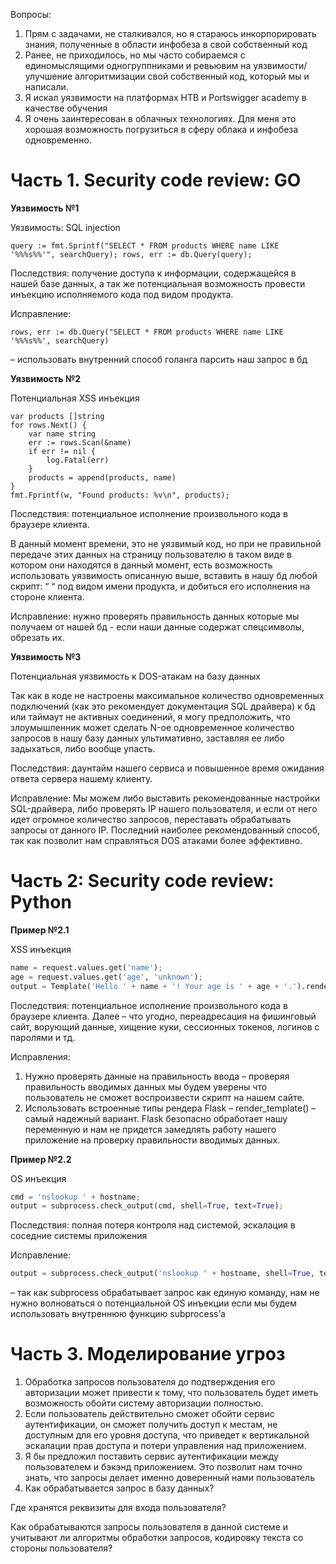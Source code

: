 Вопросы: 
1.	Прям с задачами, не сталкивался, но я стараюсь инкорпорировать знания, полученные в области инфобеза в свой собственный код
2.	Ранее, не приходилось, но мы часто собираемся с единомыслящими одногруппниками и ревьювим на уязвимости/улучшение алгоритмизации свой собственный код, который мы и написали.
3.	Я искал уязвимости на платформах HTB и Portswigger academy в качестве обучения
4.	Я очень заинтересован в облачных технологиях. Для меня это хорошая возможность погрузиться в сферу облака и инфобеза одновременно.

# <strong>Часть 1. Security code review: GO</strong>


<strong>Уязвимость №1</strong>

Уязвимость: SQL injection
```golang 
query := fmt.Sprintf("SELECT * FROM products WHERE name LIKE '%%%s%%'", searchQuery); rows, err := db.Query(query);
```
   

Последствия: получение доступа к информации, содержащейся в нашей базе данных, а так же потенциальная возможность провести инъекцию исполняемого кода под видом продукта.

Исправление: 
```golang
rows, err := db.Query("SELECT * FROM products WHERE name LIKE '%%%s%%', searchQuery) 
```
– использовать внутренний способ голанга парсить наш запрос в бд


<strong>Уязвимость №2</strong>
  
Потенциальная XSS инъекция
```golang
var products []string
for rows.Next() {
    var name string
    err := rows.Scan(&name)
    if err != nil {
        log.Fatal(err)
    }
    products = append(products, name)
}
fmt.Fprintf(w, "Found products: %v\n", products);
```
Последствия: потенциальное исполнение произвольного кода в браузере клиента.

В данный момент времени, это не уязвимый код, но при не правильной передаче этих данных на страницу пользователю в таком виде в котором они находятся в данный момент, есть возможность использовать уязвимость описанную выше, вставить в нашу бд любой скрипт: “<script>alert(“hello”)</script> “ под видом имени продукта, и добиться его исполнения на стороне клиента.

Исправление: нужно проверять правильность данных которые мы получаем от нашей бд - если наши данные содержат спецсимволы, обрезать их.

<strong>Уязвимость №3</strong>

Потенциальная уязвимость к DOS-атакам на базу данных

Так как в коде не настроены максимальное количество одновременных подключений (как это рекомендует документация SQL драйвера) к бд или таймаут не активных соединений, я могу предположить, что злоумышленник может сделать N-ое одновременное количество запросов в нашу базу данных ультимативно, заставляя ее либо задыхаться, либо вообще упасть.

Последствия: даунтайм нашего сервиса и повышенное время ожидания ответа сервера нашему клиенту.

Исправление: Мы можем либо выставить рекомендованные настройки SQL-драйвера, либо проверять IP нашего пользователя, и если от него идет огромное количество запросов, переставать обрабатывать запросы от данного IP. Последний наиболее рекомендованный способ, так как позволит нам справляться DOS атаками более эффективно.


# <strong>Часть 2: Security code review: Python</strong>


<strong>Пример №2.1</strong>

XSS инъекция
```python
name = request.values.get('name');
age = request.values.get('age', 'unknown');
output = Template('Hello ' + name + '! Your age is ' + age + '.').render();
```
Последствия: потенциальное исполнение произвольного кода в браузере клиента. Далее – что угодно, переадресация на фишинговый сайт, ворующий данные, хищение куки, сессионных токенов, логинов с паролями и тд.

Исправления:

1) Нужно проверять данные на правильность ввода – проверяя правильность вводимых данных мы будем уверены что пользователь не сможет воспроизвести скрипт на нашем сайте.
2) Использовать встроенные типы рендера Flask – render_template() – самый надежный вариант. Flask безопасно обработает нашу переменную и нам не придется замедлять работу нашего приложение на проверку правильности
вводимых данных.


<strong>Пример №2.2</strong>


OS инъекция
```python
cmd = 'nslookup ' + hostname;
output = subprocess.check_output(cmd, shell=True, text=True);
```
Последствия: полная потеря контроля над системой, эскалация в соседние системы приложения

Исправление: 
```python
output = subprocess.check_output('nslookup ' + hostname, shell=True, text=True)
```
– так как subprocess обрабатывает запрос как единую команду, нам не нужно волноваться о потенциальной OS инъекции если мы будем использовать внутреннюю функцию subprocess’а


# <strong>Часть 3. Моделирование угроз</strong>


1. Обработка запросов пользователя до подтверждения его авторизации может привести к тому, что пользователь будет иметь возможность обойти систему авторизации полностью. 
2. Если пользователь действительно сможет обойти сервис аутентификации, он сможет получить доступ к местам, не доступным для его уровня доступа, что приведет к вертикальной эскалации прав доступа и потери управления над приложением.
3. Я бы предложил поставить сервис аутентификации между пользователем и бэкэнд приложением. Это позволит нам точно знать, что запросы делает именно доверенный нами пользователь
4. Как обрабатывается запрос в базу данных?
   
Где хранятся реквизиты для входа пользователя?

Как обрабатываются запросы пользователя в данной системе и учитывают ли алгоритмы обработки запросов, кодировку текста со стороны пользователя?
